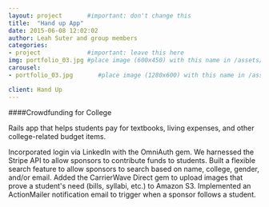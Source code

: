 ```yaml
---
layout: project       #important: don't change this
title:  "Hand up App"
date: 2015-06-08 12:02:02
author: Leah Suter and group members
categories:
- project             #important: leave this here
img: portfolio_03.jpg #place image (600x450) with this name in /assets/img/project/
carousel:
- portfolio_03.jpg       #place image (1280x600) with this name in /assets/img/project/carousel/

client: Hand Up
---
```

####Crowdfunding for College

Rails app that helps students pay for textbooks, living expenses, and other college-related budget items.

Incorporated login via LinkedIn with the OmniAuth gem.
We harnessed the Stripe API to allow sponsors to contribute funds to students.
Built a flexible search feature to allow sponsors to search based on name, college, gender, and/or email.
Added the CarrierWave Direct gem to upload images that prove a student's need (bills, syllabi, etc.) to Amazon S3.
Implemented an ActionMailer notification email to trigger when a sponsor follows a student.